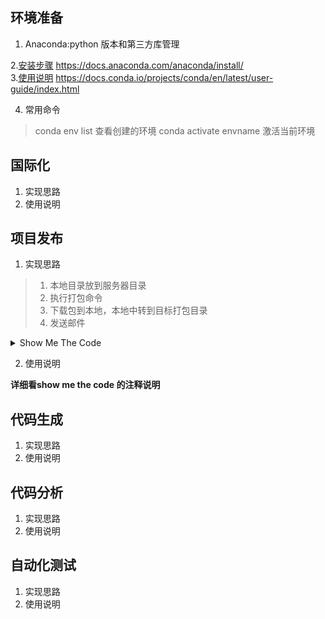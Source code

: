 ## 环境准备

1. Anaconda:python 版本和第三方库管理  

2.[安装步骤](https://docs.anaconda.com/anaconda/install/) https://docs.anaconda.com/anaconda/install/  
3.[使用说明](https://docs.conda.io/projects/conda/en/latest/user-guide/index.html) https://docs.conda.io/projects/conda/en/latest/user-guide/index.html

4. 常用命令  

> conda env list 查看创建的环境
> conda activate envname 激活当前环境

## 国际化 

1. 实现思路  
2. 使用说明

## 项目发布

1. 实现思路  

> 1. 本地目录放到服务器目录  
> 2. 执行打包命令    
> 3. 下载包到本地，本地中转到目标打包目录    
> 4. 发送邮件     

<details>
<summary>Show Me The Code</summary>

```
# coding: utf-8
import requests
import paramiko
import os
import traceback
import shutil

host = "10.200.112.207"
port = 22
user = "root"
password = "Yealink1105"
packageConfig = {
    'web_uc': {
        'local': 'J:\gitlab\uc2.xApplications\server\dist', #本地工程路径
        'remote': '/usr/local/apollo/web_uc/dist', # 目标服务器目录
        'upload': True, # 是否需要发版
        'nextVersionPath': '\\\\gitlab.yealink.com\uc_module\web_uc\\23.253.0.20', # 放包的的地址，直接写下个版本号，会自动创建
    },
    'web_ume': {
        'local': '',
        'remote': '/usr/local/apollo/web_ume/dist',
        'upload': False,
        'nextVersionPath': '\\\\gitlab.yealink.com\uc_module\web_ume\\23.253.0.21',
    }
}
desktop = os.path.expanduser("~/Desktop")


def __get_all_files_in_local_dir(local_dir):
    all_files = list()
    files = os.listdir(local_dir)
    for x in files:
        filename = os.path.join(local_dir, x)
        if os.path.isdir(filename):
            all_files.extend(__get_all_files_in_local_dir(filename))
        else:
            all_files.append(filename)
    return all_files


def sftp_put_dir(local_dir, remote_dir, sftp, ssh):
    if remote_dir[-1] == '/':
        remote_dir = remote_dir[0:-1]
    print remote_dir
    all_files = __get_all_files_in_local_dir(local_dir)
    for x in all_files:
        filename = os.path.split(x)[-1]
        remote_file = os.path.split(x)[0].replace(local_dir, remote_dir)
        path = remote_file.replace('\\', '/')
        remote_filename = path + '/' + filename
        tdin, stdout, stderr = ssh.exec_command('mkdir -p ' + path)
        print stderr.read()
        print (u'Put文件%s传输到%s中...' % (filename, host))
        sftp.put(x, remote_filename)


def sendMail():
    with open('mail.html', 'r') as myfile:
        data = myfile.read()
        print data
        payload = {
            "receiver": [
                "nibl@yealink.com"
            ],
            "content": data,
            "subject": "text"
        }
        r = requests.post('http://ume.yealink.com:9999/api/v1/external/conferenceMail/send/async', json=payload)
        print r.status_code


def package(local, remote, filename, nextVersion):
    ssh = paramiko.SSHClient()
    ssh.set_missing_host_key_policy(paramiko.AutoAddPolicy())
    ssh.connect(host, port, user, password)
    sftp = ssh.open_sftp()
    ssh.exec_command('rm -rf ' + remote)
    sftp_put_dir(local, remote, sftp, ssh)
    targetDir = remote[0:remote.rindex('/')]
    targetFile = targetDir + '/' + filename + '.tar.gz'
    ssh.exec_command('rm -rf ' + targetFile)
    tdin, stdout, stderr = ssh.exec_command('cd ' + targetDir + ';' + 'tar -zcvf' + ' ' + filename + '.tar.gz' + ' *')
    print stdout.read()
    print "Downloading files ==> " + targetFile
    localPath = './' + filename + '.tar.gz'
    print localPath
    if os.path.exists(localPath):
        try:
            os.remove(localPath)
            print("File removed successfully")
        except OSError as error:
            print(error)
            print("File path can not be removed")
    sftp.get(targetFile, localPath)
    if not os.path.exists(nextVersion):
        os.mkdir(nextVersion)
    print("Directory ", nextVersion, " Created ")
    shutil.copy(localPath, nextVersion)

if __name__ == '__main__':
    print desktop
    try:
        for itera in packageConfig:
            if packageConfig[itera]['upload']:
                package(packageConfig[itera]['local'], packageConfig[itera]['remote'],itera,packageConfig[itera]['nextVersionPath'])
        sendMail()
    except Exception, err:
        print(traceback.format_exc())

```

</details>

2. 使用说明  

**详细看show me the code 的注释说明**

## 代码生成

1. 实现思路  
2. 使用说明

## 代码分析

1. 实现思路  
2. 使用说明

## 自动化测试

1. 实现思路  
2. 使用说明

